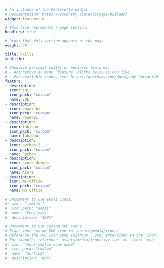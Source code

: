 ```yaml
---
# An instance of the Featurette widget.
# Documentation: https://wowchemy.com/docs/page-builder/
widget: featurette

# This file represents a page section.
headless: true

# Order that this section appears on the page.
weight: 30

title: Skills
subtitle:

# Showcase personal skills or business features.
# - Add/remove as many `feature` blocks below as you like.
# - For available icons, see: https://wowchemy.com/docs/page-builder/#icons
feature:
- description: 
  icon: sql
  icon_pack: "custom"
  name: SQL
- description:
  icon: power-bi
  icon_pack: "custom"
  name: PowerBI
- description: 
  icon: tableau
  icon_pack: "custom"
  name: Tableau
- description:
  icon: python-2
  icon_pack: "custom"
  name: Python
- description: 
  icon: azure-devops
  icon_pack: "custom"
  name: Azure
- description: 
  icon: ms-office
  icon_pack: "custom"
  name: MS Office

# Uncomment to use emoji icons.
#- icon: ":smile:"
#  icon_pack: "emoji"
#  name: "Emojiness"
#  description: "100%"  

# Uncomment to use custom SVG icons.
# Place your custom SVG icon in `assets/media/icons/`.
# Reference the SVG icon name (without `.svg` extension) in the `icon` field.
# For example, reference `assets/media/icons/xyz.svg` as `icon: 'xyz'`
#- icon: "your-custom-icon-name"
#  icon_pack: "custom"
#  name: "Surfing"
#  description: "90%"
---
```


